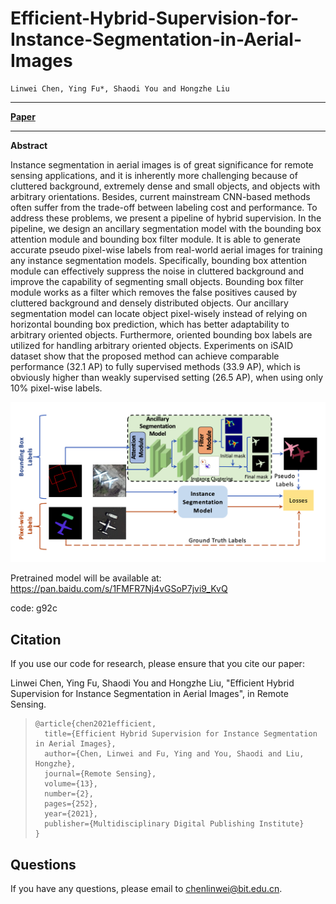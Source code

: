 # Efficient-Hybrid-Supervision-for-Instance-Segmentation-in-Aerial-Images

	Linwei Chen, Ying Fu*, Shaodi You and Hongzhe Liu

------

[**Paper**](https://www.mdpi.com/2072-4292/13/2/252)

------

**Abstract**

Instance segmentation in aerial images is of great significance for remote sensing applications, and it is inherently more challenging because of cluttered background, extremely dense and small objects, and objects with arbitrary orientations. Besides, current mainstream CNN-based methods often suffer from the trade-off between labeling cost and performance. To address these problems, we present a pipeline of hybrid supervision. In the pipeline, we design an ancillary segmentation model with the bounding box attention module and bounding box filter module. It is able to generate accurate pseudo pixel-wise labels from real-world aerial images for training any instance segmentation models. Specifically, bounding box attention module can effectively suppress the noise in cluttered background and improve the capability of segmenting small objects. Bounding box filter module works as a filter which removes the false positives caused by cluttered background and densely distributed objects. Our ancillary segmentation model can locate object pixel-wisely instead of relying on horizontal bounding box prediction, which has better adaptability to arbitrary oriented objects. Furthermore, oriented bounding box labels are utilized for handling arbitrary oriented objects. Experiments on iSAID dataset show that the proposed method can achieve comparable performance (32.1 AP) to fully supervised methods (33.9 AP), which is obviously higher than weakly supervised setting (26.5 AP), when using only 10% pixel-wise labels.

![overview](./graphic_abstract.png)

Pretrained model will be available at: https://pan.baidu.com/s/1FMFR7Nj4vGSoP7jvi9_KvQ 

code: g92c



## Citation

If you use our code for research, please ensure that you cite our paper:

Linwei Chen, Ying Fu, Shaodi You and Hongzhe Liu, "Efficient Hybrid Supervision for Instance Segmentation in Aerial Images", in Remote Sensing.

> ```
> @article{chen2021efficient,
>   title={Efficient Hybrid Supervision for Instance Segmentation in Aerial Images},
>   author={Chen, Linwei and Fu, Ying and You, Shaodi and Liu, Hongzhe},
>   journal={Remote Sensing},
>   volume={13},
>   number={2},
>   pages={252},
>   year={2021},
>   publisher={Multidisciplinary Digital Publishing Institute}
> }          
> ```



## Questions

If you have any questions, please email to chenlinwei@bit.edu.cn.